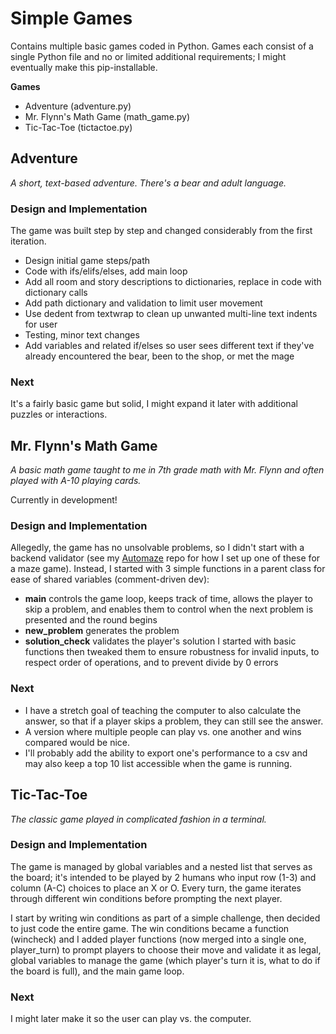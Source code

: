 # Simple Games
Contains multiple basic games coded in Python. Games each consist of a single Python file and no or limited additional requirements; I might eventually make this pip-installable.

**Games**
- Adventure (adventure.py)
- Mr. Flynn's Math Game (math_game.py)
- Tic-Tac-Toe (tictactoe.py)

## Adventure
*A short, text-based adventure. There's a bear and adult language.*

### Design and Implementation
The game was built step by step and changed considerably from the first iteration.
- Design initial game steps/path
- Code with ifs/elifs/elses, add main loop
- Add all room and story descriptions to dictionaries, replace in code with dictionary calls
- Add path dictionary and validation to limit user movement
- Use dedent from textwrap to clean up unwanted multi-line text indents for user
- Testing, minor text changes
- Add variables and related if/elses so user sees different text if they've already encountered the bear, been to the shop, or met the mage

### Next
It's a fairly basic game but solid, I might expand it later with additional puzzles or interactions.

## Mr. Flynn's Math Game
*A basic math game taught to me in 7th grade math with Mr. Flynn and often played with A-10 playing cards.*

Currently in development!

### Design and Implementation
Allegedly, the game has no unsolvable problems, so I didn't start with a backend validator (see my [Automaze](https://github.com/morganjohanna/automaze) repo for how I set up one of these for a maze game). Instead, I started with 3 simple functions in a parent class for ease of shared variables (comment-driven dev):
- **main** controls the game loop, keeps track of time, allows the player to skip a problem, and enables them to control when the next problem is presented and the round begins
- **new_problem** generates the problem
- **solution_check** validates the player's solution
I started with basic functions then tweaked them to ensure robustness for invalid inputs, to respect order of operations, and to prevent divide by 0 errors

### Next
- I have a stretch goal of teaching the computer to also calculate the answer, so that if a player skips a problem, they can still see the answer.
- A version where multiple people can play vs. one another and wins compared would be nice.
- I'll probably add the ability to export one's performance to a csv and may also keep a top 10 list accessible when the game is running.

## Tic-Tac-Toe
*The classic game played in complicated fashion in a terminal.*

### Design and Implementation
The game is managed by global variables and a nested list that serves as the board; it's intended to be played by 2 humans who input row (1-3) and column (A-C) choices to place an X or O. Every turn, the game iterates through different win conditions before prompting the next player.

I start by writing win conditions as part of a simple challenge, then decided to just code the entire game. The win conditions became a function (wincheck) and I added player functions (now merged into a single one, player_turn) to prompt players to choose their move and validate it as legal, global variables to manage the game (which player's turn it is, what to do if the board is full), and the main game loop.

### Next
I might later make it so the user can play vs. the computer.